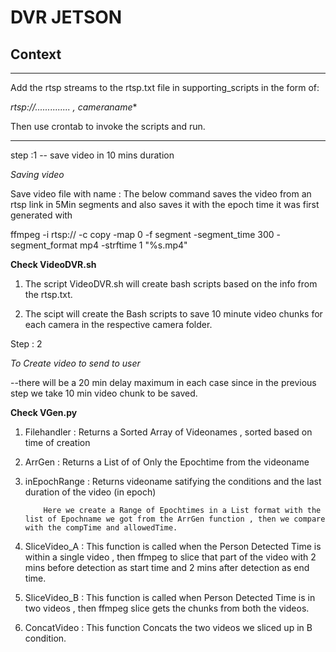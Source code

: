 # DVR JETSON





## Context

------------------------------------------------------------------------------------------------------------------------------------------------------
Add the rtsp streams to the rtsp.txt file in supporting_scripts in the form of:

*rtsp://.............. , cameraname**


Then use crontab to invoke the scripts and run.

------------------------------------------------------------------------------------------------------------------------------------------------------

step :1 -- save video in 10 mins duration

*Saving video*

Save video file with name : The below command saves the video from an rtsp link in 5Min segments and also saves it with the epoch time it was first generated with 


ffmpeg -i rtsp:// -c copy -map 0 -f segment -segment_time 300 -segment_format mp4 -strftime 1 "%s.mp4"

**Check VideoDVR.sh**

1.	The script VideoDVR.sh will create bash scripts based on the info from the rtsp.txt.

2.	The scipt will create the Bash scripts to save 10 minute video chunks for each camera in the respective camera folder.


Step : 2

*To Create video to send to user*

--there will be a 20 min delay maximum in each case since in the previous step we take 10 min video chunk to be saved.

**Check VGen.py**

1.	Filehandler : Returns a Sorted Array of Videonames , sorted based on time of creation

2.	ArrGen : Returns a List of of Only the Epochtime from the videoname

3.	inEpochRange : Returns videoname satifying the conditions and the last duration of the video (in epoch)
		
			Here we create a Range of Epochtimes in a List format with the list of Epochname we got from the ArrGen function , then we compare with the compTime and allowedTime. 

4.	SliceVideo_A : This function is called when the Person Detected Time is within a single video , then ffmpeg to slice that part of the video with 2 mins before detection as start time and 2 mins after detection as end time.

5. SliceVideo_B : This function is called when Person Detected Time is in two videos , then ffmpeg slice gets the chunks from both the videos.

6. ConcatVideo : This function Concats the two videos we sliced up in B condition.





